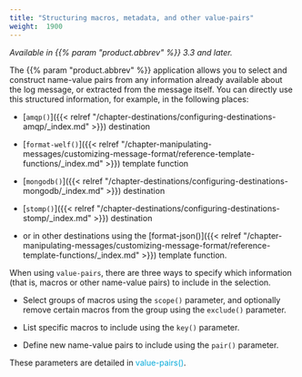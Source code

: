 ```yaml
---
title: "Structuring macros, metadata, and other value-pairs"
weight:  1900
---
```

<!-- DISCLAIMER: This file is based on the syslog-ng Open Source Edition documentation https://github.com/balabit/syslog-ng-ose-guides/commit/2f4a52ee61d1ea9ad27cb4f3168b95408fddfdf2 and is used under the terms of The syslog-ng Open Source Edition Documentation License. The file has been modified by Axoflow. -->

*Available in {{% param "product.abbrev" %}} 3.3 and later.*

The {{% param "product.abbrev" %}} application allows you to select and construct name-value pairs from any information already available about the log message, or extracted from the message itself. You can directly use this structured information, for example, in the following places:

  - [`amqp()`]({{< relref "/chapter-destinations/configuring-destinations-amqp/_index.md" >}}) destination

  - [`format-welf()`]({{< relref "/chapter-manipulating-messages/customizing-message-format/reference-template-functions/_index.md" >}}) template function

  - [`mongodb()`]({{< relref "/chapter-destinations/configuring-destinations-mongodb/_index.md" >}}) destination

  - [`stomp()`]({{< relref "/chapter-destinations/configuring-destinations-stomp/_index.md" >}}) destination

  - or in other destinations using the [format-json()]({{< relref "/chapter-manipulating-messages/customizing-message-format/reference-template-functions/_index.md" >}}) template function.

When using `value-pairs`, there are three ways to specify which information (that is, macros or other name-value pairs) to include in the selection.

  - Select groups of macros using the `scope()` parameter, and optionally remove certain macros from the group using the `exclude()` parameter.

  - List specific macros to include using the `key()` parameter.

  - Define new name-value pairs to include using the `pair()` parameter.

These parameters are detailed in <span class="mcFormatColor" style="color: #04aada;">value-pairs()</span>.
